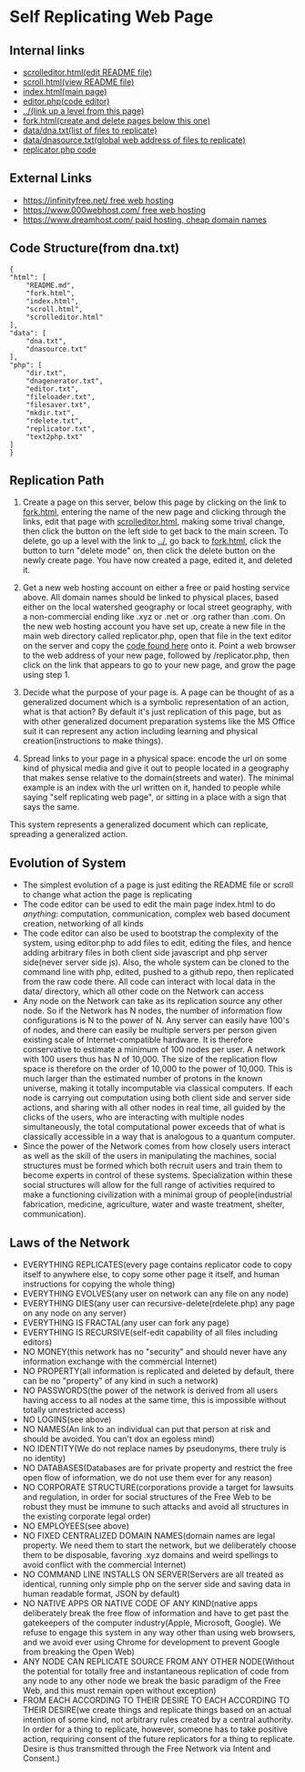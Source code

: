 # Self Replicating Web Page

## Internal links

- [scrolleditor.html(edit README file)](scrolleditor.html)
- [scroll.html(view README file)](scroll.html)
- [index.html(main page)](index.html)
- [editor.php(code editor)](editor.php)
- [../(link up a level from this page)](../)
- [fork.html(create and delete pages below this one)](fork.html)
- [data/dna.txt(list of files to replicate)](data/dna.txt)
- [data/dnasource.txt(global web address of files to replicate)](data/dnasource.txt)
- [replicator.php code](php/replicator.txt)

## External Links

- [https://infinityfree.net/ free web hosting](https://infinityfree.net/)
- [https://www.000webhost.com/ free web hosting](https://www.000webhost.com/)
- [https://www.dreamhost.com/ paid hosting, cheap domain names](https://www.dreamhost.com/)

## Code Structure(from dna.txt)

    {
    "html": [
        "README.md",
        "fork.html",
        "index.html",
        "scroll.html",
        "scrolleditor.html"
    ],
    "data": [
        "dna.txt",
        "dnasource.txt"
    ],
    "php": [
        "dir.txt",
        "dnagenerator.txt",
        "editor.txt",
        "fileloader.txt",
        "filesaver.txt",
        "mkdir.txt",
        "rdelete.txt",
        "replicator.txt",
        "text2php.txt"
    ]
    }

## Replication Path

1. Create a page on this server, below this page by clicking on the link to [fork.html](fork.html), entering the name of the new page and clicking through the links, edit that page with [scrolleditor.html](scrolleditor.html), making some trival change, then click the button on the left side to get back to the main screen.  To delete, go up a level with the link to [../](../), go back to [fork.html](fork.html), click the button to turn "delete mode" on, then click the delete button on the newly create page. You have now created a page, edited it, and deleted it.  

2. Get a new web hosting account on either a free or paid hosting service above.  All domain names should be linked to physical places, based either on the local watershed geography or local street geography, with a non-commercial ending like .xyz or .net or .org rather than .com.  On the new web hosting account you have set up, create a new file in the main web directory called replicator.php, open that file in the text editor on the server and copy the [code found here](php/replicator.txt) onto it.  Point a web browser to the web address of your new page, followed by /replicator.php, then click on the link that appears to go to your new page, and grow the page using step 1.

3. Decide what the purpose of your page is.  A page can be thought of as a generalized document which is a symbolic representation of an action, what is that action?  By default it's just replication of this page, but as with other generalized document preparation systems like the MS Office suit it can represent any action including learning and physical creation(instructions to make things).

4. Spread links to your page in a physical space: encode the url on some kind of physical media and give it out to people located in a geography that makes sense relative to the domain(streets and water).  The minimal example is an index with the url written on it, handed to people while saying "self replicating web page", or sitting in a place with a sign that says the same.

This system represents a generalized document which can replicate, spreading a generalized action.


## Evolution of System

- The simplest evolution of a page is just editing the README file or scroll to change what action the page is replicating
- The code editor can be used to edit the main page index.html to do *anything*: computation, communication, complex web based document creation, networking of all kinds
- The code editor can also be used to bootstrap the complexity of the system, using editor.php to add files to edit, editing the files, and hence adding arbitrary files in both client side javascript and php server side(never server side js). Also, the whole system can be cloned to the command line with php, edited, pushed to a github repo, then replicated from the raw code there.  All code can interact with local data in the data/ directory, which all other code on the Network can access
- Any node on the Network can take as its replication source any other node.  So if the Network has N nodes, the number of information flow configurations is N to the power of N. Any server can easily have 100's of nodes, and there can easily be multiple servers per person given existing scale of Internet-compatible hardware.  It is therefore conservative to estimate a minimum of 100 nodes per user. A network with 100 users thus has N of 10,000.  The size of the replication flow space is therefore on the order of 10,000 to the power of 10,000.  This is much larger than the estimated number of protons in the known universe, making it totally incomputable via classical computers.  If each node is carrying out computation using both client side and server side actions, and sharing with all other nodes in real time, all guided by the clicks of the users, who are interacting with multiple nodes simultaneously, the total computational power exceeds that of what is classically accessible in a way that is analogous to a quantum computer.
- Since the power of the Network comes from how closely users interact as well as the skill of the users in manipulating the machines, social structures must be formed which both recruit users and train them to become experts in control of these systems.  Specialization within these social structures will allow for the full range of activities required to make a functioning civilization with a minimal group of people(industrial fabrication, medicine, agriculture, water and waste treatment, shelter, communication).

## Laws of the Network

- EVERYTHING REPLICATES(every page contains replicator code to copy itself to anywhere else, to copy some other page it itself, and human instructions for copying the whole thing)
- EVERYTHING EVOLVES(any user on network can any file on any node)
- EVERYTHING DIES(any user can recursive-delete(rdelete.php) any page on any node on any server)
- EVERYTHING IS FRACTAL(any user can fork any page)
- EVERYTHING IS RECURSIVE(self-edit capability of all files including editors)
- NO MONEY(this network has no "security" and should never have any information exchange with the commercial Internet)
- NO PROPERTY(all information is replicated and deleted by default, there can be no "property" of any kind in such a network)
- NO PASSWORDS(the power of the network is derived from all users having access to all nodes at the same time, this is impossible without totally unrestricted access)
- NO LOGINS(see above)
- NO NAMES(An link to an individual can put that person at risk and should be avoided. You can't dox an egoless mind)
- NO IDENTITY(We do not replace names by pseudonyms, there truly is no identity)
- NO DATABASES(Databases are for private property and restrict the free open flow of information, we do not use them ever for any reason)
- NO CORPORATE STRUCTURE(corporations provide a target for lawsuits and regulation, in order for social structures of the Free Web to be robust they must be immune to such attacks and avoid all structures in the existing corporate legal order)
- NO EMPLOYEES(see above)
- NO FIXED CENTRALIZED DOMAIN NAMES(domain names are legal property.  We need them to start the network, but we deliberately choose them to be disposable, favoring .xyz domains and weird spellings to avoid conflict with the commercial Internet)
- NO COMMAND LINE INSTALLS ON SERVER(Servers are all treated as identical, running only simple php on the server side and saving data in human readable format, JSON by default)
- NO NATIVE APPS OR NATIVE CODE OF ANY KIND(native apps deliberately break the free flow of information and have to get past the gatekeepers of the computer industry(Apple, Microsoft, Google). We refuse to engage this system in any way other than using web browsers, and we avoid ever using Chrome for development to prevent Google from breaking the Open Web)
- ANY NODE CAN REPLICATE SOURCE FROM ANY OTHER NODE(Without the potential for totally free and instantaneous replication of code from any node to any other node we break the basic paradigm of the Free Web, and this must remain open without exception)
- FROM EACH ACCORDING TO THEIR DESIRE TO EACH ACCORDING TO THEIR DESIRE(we create things and replicate things based on an actual intention of some kind, not arbitrary rules created by a central authority.  In order for a thing to replicate, however, someone has to take positive action, requiring consent of the future replicators for a thing to replicate.  Desire is thus transmitted through the Free Network via Intent and Consent.)




